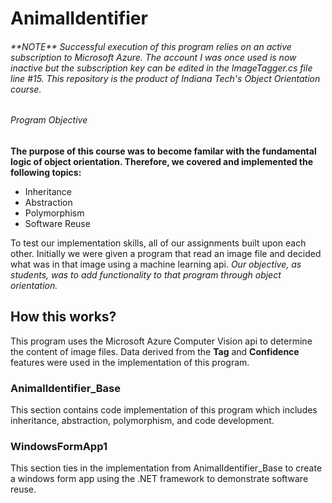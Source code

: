 # AnimalIdentifier 
###### \*\*NOTE\*\* Successful execution of this program relies on an active subscription to Microsoft Azure. The account I was once used is now inactive but the subscription key can be edited in the ImageTagger.cs file line #15. This repository is the product of Indiana Tech's Object Orientation course. 

###### Program Objective

**The purpose of this course was to become familar with the fundamental logic of object orientation. Therefore, we covered and implemented the following topics:** 

- Inheritance
- Abstraction
- Polymorphism
- Software Reuse

To test our implementation skills, all of our assignments built upon each other. Initially we were given a program that read an image file and decided what was in that image using a machine learning api. *Our objective, as students, was to add functionality to that program through object orientation.*

## How this works?
This program uses the Microsoft Azure Computer Vision api to determine the content of image files. Data derived from the **Tag** and **Confidence** features were used in the implementation of this program.

### AnimalIdentifier_Base
This section contains code implementation of this program which includes inheritance, abstraction, polymorphism, and code development.

### WindowsFormApp1
This section ties in the implementation from AnimalIdentifier_Base to create a windows form app using the .NET framework to demonstrate software reuse.




